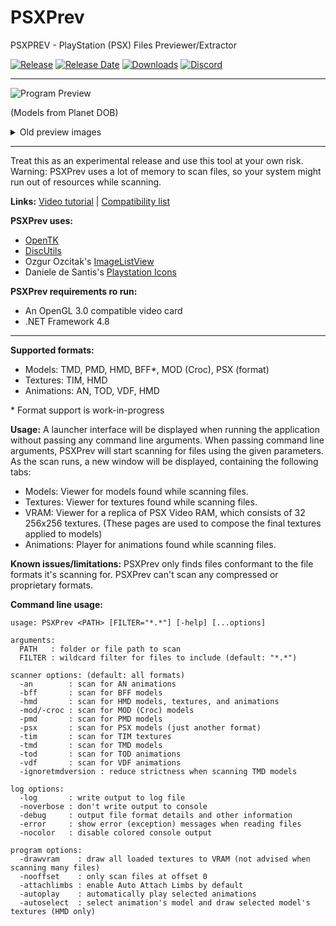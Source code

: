 # PSXPrev

PSXPREV - PlayStation (PSX) Files Previewer/Extractor

[![Release](https://img.shields.io/github/v/release/rickomax/psxprev
)](https://github.com/rickomax/psxprev/releases/latest)
[![Release Date](https://img.shields.io/github/release-date-pre/rickomax/psxprev)](https://github.com/rickomax/psxprev/releases/latest)
[![Downloads](https://img.shields.io/github/downloads/rickomax/psxprev/total
)](https://github.com/rickomax/psxprev/releases)
[![Discord](https://img.shields.io/discord/1126965151011184660.svg?style=flat&logo=discord&label=Discord&colorB=7389DC&link=https://discord.gg/Haan9wVdKB)](https://discord.gg/Haan9wVdKB)

---

![Program Preview][Preview Planet DOB DOB]

(Models from Planet DOB)

<details><summary>Old preview images</summary>

---
##### Alpha 0.9.8.4: Models from Planet DOB
![Program Preview][Preview Planet DOB cast]

---
##### Alpha 0.9.7.1: Models from PsyQ demo files
![Program Preview][Preview Space Shuttle]

</details>

<!-- Preview image markdown reference links -->
[Preview Space Shuttle]: <https://i.snipboard.io/hLlNy5.jpg>
[Preview Planet DOB cast]: <https://github.com/rickomax/psxprev/assets/12863984/3070bf42-33f1-42b1-b09f-48386390f397>
[Preview Planet DOB DOB]: <https://cdn.discordapp.com/attachments/1126965151694852179/1133838519312334948/image.png>

---

Treat this as an experimental release and use this tool at your own risk. Warning: PSXPrev uses a lot of memory to scan files, so your system might run out of resources while scanning.

**Links:** [Video tutorial](https://www.youtube.com/watch?v=hPDa8l3ZE6U) \| [Compatibility list](https://docs.google.com/spreadsheets/d/155pUzwl7CC14ssT0PJkaEA53CS1ijpOV04VitQCVBC4)

**PSXPrev uses:**
- [OpenTK](https://github.com/opentk/opentk)
- [DiscUtils](https://github.com/DiscUtils/DiscUtils)
- Ozgur Ozcitak's [ImageListView](https://github.com/oozcitak/imagelistview)
- Daniele de Santis's [Playstation Icons](http://www.danieledesantis.net/)

**PSXPrev requirements ro run:**
- An OpenGL 3.0 compatible video card
- .NET Framework 4.8

---

**Supported formats:**
- Models: TMD, PMD, HMD, BFF\*, MOD (Croc), PSX (format)
- Textures: TIM, HMD
- Animations: AN, TOD, VDF, HMD

\* Format support is work-in-progress

**Usage:**
A launcher interface will be displayed when running the application without passing any command line arguments.
When passing command line arguments, PSXPrev will start scanning for files using the given parameters.
As the scan runs, a new window will be displayed, containing the following tabs:
- Models: Viewer for models found while scanning files.
- Textures: Viewer for textures found while scanning files.
- VRAM: Viewer for a replica of PSX Video RAM, which consists of 32 256x256 textures. (These pages are used to compose the final textures applied to models)
- Animations: Player for animations found while scanning files.

**Known issues/limitations:**
PSXPrev only finds files conformant to the file formats it's scanning for. PSXPrev can't scan any compressed or proprietary formats.

**Command line usage:**
```
usage: PSXPrev <PATH> [FILTER="*.*"] [-help] [...options]

arguments:
  PATH   : folder or file path to scan
  FILTER : wildcard filter for files to include (default: "*.*")

scanner options: (default: all formats)
  -an        : scan for AN animations
  -bff       : scan for BFF models
  -hmd       : scan for HMD models, textures, and animations
  -mod/-croc : scan for MOD (Croc) models
  -pmd       : scan for PMD models
  -psx       : scan for PSX models (just another format)
  -tim       : scan for TIM textures
  -tmd       : scan for TMD models
  -tod       : scan for TOD animations
  -vdf       : scan for VDF animations
  -ignoretmdversion : reduce strictness when scanning TMD models

log options:
  -log       : write output to log file
  -noverbose : don't write output to console
  -debug     : output file format details and other information
  -error     : show error (exception) messages when reading files
  -nocolor   : disable colored console output

program options:
  -drawvram    : draw all loaded textures to VRAM (not advised when scanning many files)
  -nooffset    : only scan files at offset 0
  -attachlimbs : enable Auto Attach Limbs by default
  -autoplay    : automatically play selected animations
  -autoselect  : select animation's model and draw selected model's textures (HMD only)
```
